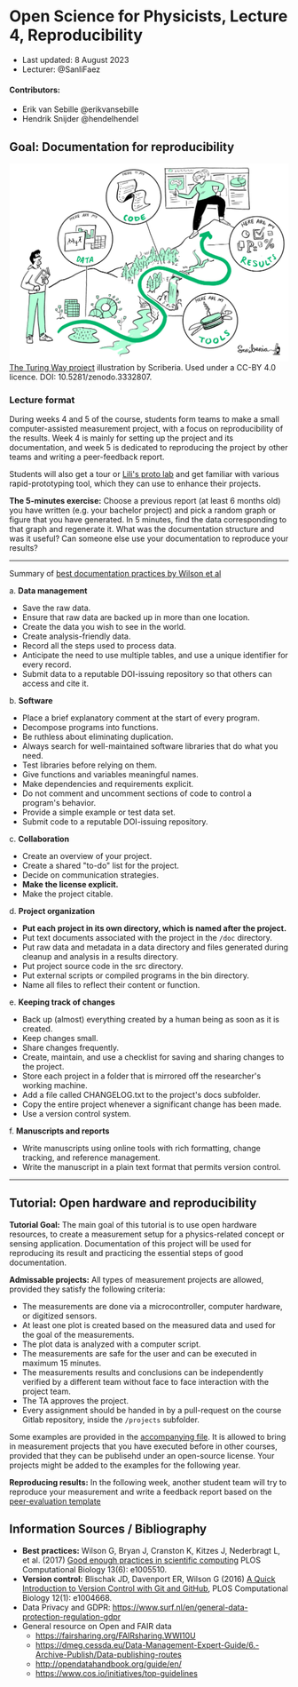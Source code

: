 # Open Science for Physicists, Lecture 4, Reproducibility

+ Last updated: 8 August 2023
+ Lecturer: @SanliFaez 

#### Contributors: 
+ Erik van Sebille @erikvansebille
+ Hendrik Snijder @hendelhendel

## Goal: Documentation for reproducibility

![Project documentation illustrated as a roadmap](reproducibility.jpg)
[The Turing Way project](https://the-turing-way.netlify.app/reproducible-research/reproducible-research) illustration by Scriberia. Used under a CC-BY 4.0 licence. DOI: 10.5281/zenodo.3332807.

### Lecture format
During weeks 4 and 5 of the course, students form teams to make a small computer-assisted measurement project, with a focus on reproducibility of the results. Week 4 is mainly for setting up the project and its documentation, and week 5 is dedicated to reproducing the project by other teams and writing a peer-feedback report. 

Students will also get a tour or [Lili's proto lab](https://www.uu.nl/lpl) and get familiar with various rapid-prototyping tool, which they can use to enhance their projects.

**The 5-minutes exercise:** Choose a previous report (at least 6 months old) you have written (e.g. your bachelor project) and pick a random graph or figure that you have generated. In 5 minutes, find the data corresponding to that graph and regenerate it. What was the documentation structure and was it useful? Can someone else use your documentation to reproduce your results?

---
Summary of [best documentation practices by Wilson et al ](https://doi.org/10.1371/journal.pcbi.1005510)

a. **Data management**
  + Save the raw data. 
  + Ensure that raw data are backed up in more than one location. 
  + Create the data you wish to see in the
  world. 
  + Create analysis-friendly data. 
  + Record all the steps used to process data. 
  + Anticipate the need to use multiple
  tables, and use a unique identifier for every record. 
  + Submit data to a reputable DOI-issuing repository so that others
  can access and cite it.

b. **Software**
  + Place a brief explanatory comment at the start of every program. 
  + Decompose programs into functions. 
  + Be ruthless about eliminating duplication. 
  + Always search for well-maintained software libraries that do what you need. 
  + Test libraries before relying on them. 
  + Give functions and variables meaningful names. 
  + Make dependencies and requirements explicit. 
  + Do not comment and uncomment sections of code to control a program's behavior.
  + Provide a simple example or test data set. 
  + Submit code to a reputable DOI-issuing repository.

c. **Collaboration**
  + Create an overview of your project. 
  + Create a shared "to-do" list for the project. 
  + Decide on communication strategies. 
  + **Make the license explicit.**
  + Make the project citable. 

d. **Project organization**
  + **Put each project in its own directory, which is named after the project.** 
  + Put text documents associated with the project in the `/doc` directory. 
  + Put raw data and metadata in a data directory and files generated during cleanup and analysis in a results directory. 
  + Put project source code in the src directory. 
  + Put external scripts or compiled programs in the bin directory. 
  + Name all files to reflect their content or function.
   
e. **Keeping track of changes** 
  + Back up (almost) everything created by a human being as soon as it is created. 
  + Keep changes small. 
  + Share changes frequently. 
  + Create, maintain, and use a checklist for saving and sharing changes to the project.
  + Store each project in a folder that is mirrored off the researcher's working machine. 
  + Add a file called CHANGELOG.txt to the project's docs subfolder. 
  + Copy the entire project whenever a significant change has been made. 
  + Use a version control system.

 f. **Manuscripts and reports**
   + Write manuscripts using online tools with rich formatting, change tracking, and reference management. 
   + Write the manuscript in a plain text format that permits version control.
---
   



## Tutorial: Open hardware and reproducibility 
**Tutorial Goal:**
The main goal of this tutorial is to use open hardware resources, to create a measurement setup for a physics-related concept or sensing application. Documentation of this project will be used for reproducing its result and practicing the essential steps of good documentation.

**Admissable projects:** 
All types of measurement projects are allowed, provided they satisfy the following criteria:
+ The measurements are done via a microcontroller, computer hardware, or digitized sensors.
+ At least one plot is created based on the measured data and used for the goal of the measurements.
+ The plot data is analyzed with a computer script.
+ The measurements are safe for the user and can be executed in maximum 15 minutes.
+ The measurements results and conclusions can be independently verified by a different team without face to face interaction with the project team.
+ The TA approves the project. 
+ Every assignment should be handed in by a pull-request on the course Gitlab repository, inside the `/projects` subfolder. 

Some examples are provided in the [accompanying file](OpenHardwareExamples.md). It is allowed to bring in measurement projects that you have executed before in other courses, provided that they can be publisehd under an open-source license. Your projects might be added to the examples for the following year.

**Reproducing results:**
In the following week, another student team will try to reproduce your measurement and write a feedback report based on the [peer-evaluation template](../Week5/peer_evaluation_FORWHICHPROJECT.md)

## Information Sources / Bibliography
+ **Best practices:**  Wilson G, Bryan J, Cranston K, Kitzes J, Nederbragt L, et al. (2017) [Good enough practices in scientific computing](https://doi.org/10.1371/journal.pcbi.1005510) PLOS Computational Biology 13(6): e1005510. 
+ **Version control:** Blischak JD, Davenport ER, Wilson G (2016) [A Quick Introduction to Version Control with Git and GitHub](https://doi.org/10.1371/journal.pcbi.1004668), PLOS Computational Biology 12(1): e1004668.  
+ Data Privacy and GDPR: https://www.surf.nl/en/general-data-protection-regulation-gdpr 
+ General resource on Open and FAIR data
  + https://fairsharing.org/FAIRsharing.WWI10U
  + https://dmeg.cessda.eu/Data-Management-Expert-Guide/6.-Archive-Publish/Data-publishing-routes
  + http://opendatahandbook.org/guide/en/
  + https://www.cos.io/initiatives/top-guidelines

